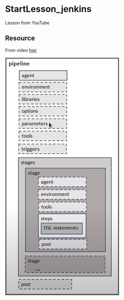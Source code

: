 # StartLesson_jenkins
Lesson from YouTube

## Resource
From video [hier](https://www.youtube.com/watch?v=68pKqpDO2Zw&ab_channel=BAKAVETS)

![img_1.png](img_1.png)
